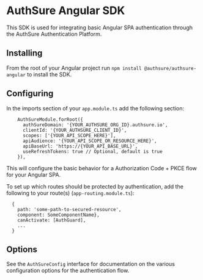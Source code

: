 # AuthSure Angular SDK

This SDK is used for integrating basic Angular SPA authentication through the AuthSure Authentication Platform.

## Installing

From the root of your Angular project run `npm install @authsure/authsure-angular` to install the SDK.

## Configuring

In the imports section of your `app.module.ts` add the following section:

```
    AuthSureModule.forRoot({
      authSureDomain: '{YOUR_AUTHSURE_ORG_ID}.authsure.io',
      clientId: '{YOUR_AUTHSURE_CLIENT_ID}',
      scopes: ['{YOUR_API_SCOPE_HERE}'],
      apiAudience: '{YOUR_API_SCOPE_OR_RESOURCE_HERE}',
      apiBaseUrl: 'https://{YOUR_API_BASE_URL}',
      useRefreshTokens: true // Optional, default is true
    }),
```

This will configure the basic behavior for a Authorization Code + PKCE flow for your Angular SPA.

To set up which routes should be protected by authentication, add the following to your route(s) (`app-routing.module.ts`):

```
  {
    path: 'some-path-to-secured-resource',
    component: SomeComponentName},
    canActivate: [AuthGuard],
    ...
  }
```

## Options

See the `AuthSureConfig` interface for documentation on the various configuration options for the authentication flow.
